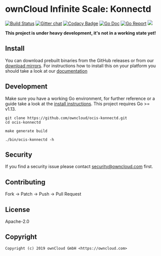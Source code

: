 # ownCloud Infinite Scale: Konnectd

[![Build Status](https://cloud.drone.io/api/badges/owncloud/ocis-konnectd/status.svg)](https://cloud.drone.io/owncloud/ocis-konnectd)
[![Gitter chat](https://badges.gitter.im/cs3org/reva.svg)](https://gitter.im/cs3org/reva)
[![Codacy Badge](https://api.codacy.com/project/badge/Grade/f6f9033737404c9da3ba4738b6501bdb)](https://www.codacy.com/manual/owncloud/ocis-konnectd?utm_source=github.com&amp;utm_medium=referral&amp;utm_content=owncloud/ocis-konnectd&amp;utm_campaign=Badge_Grade)
[![Go Doc](https://godoc.org/github.com/owncloud/ocis-konnectd?status.svg)](http://godoc.org/github.com/owncloud/ocis-konnectd)
[![Go Report](http://goreportcard.com/badge/github.com/owncloud/ocis-konnectd)](http://goreportcard.com/report/github.com/owncloud/ocis-konnectd)
[![](https://images.microbadger.com/badges/image/owncloud/ocis-konnectd.svg)](http://microbadger.com/images/owncloud/ocis-konnectd "Get your own image badge on microbadger.com")

**This project is under heavy development, it's not in a working state yet!**

## Install

You can download prebuilt binaries from the GitHub releases or from our [download mirrors](http://download.owncloud.com/ocis/konnectd/). For instructions how to install this on your platform you should take a look at our [documentation](https://owncloud.github.io/ocis-konnectd/)

## Development

Make sure you have a working Go environment, for further reference or a guide take a look at the [install instructions](http://golang.org/doc/install.html). This project requires Go >= v1.13.

```console
git clone https://github.com/owncloud/ocis-konnectd.git
cd ocis-konnectd

make generate build

./bin/ocis-konnectd -h
```

## Security

If you find a security issue please contact security@owncloud.com first.

## Contributing

Fork -> Patch -> Push -> Pull Request

## License

Apache-2.0

## Copyright

```console
Copyright (c) 2019 ownCloud GmbH <https://owncloud.com>
```
